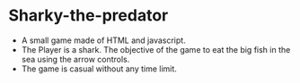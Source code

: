 # Sharky-the-predator
- A small game made of HTML and javascript.
- The Player is a shark. The objective of the game to eat the big fish in the sea using the arrow controls.
- The game is casual without any time limit.
